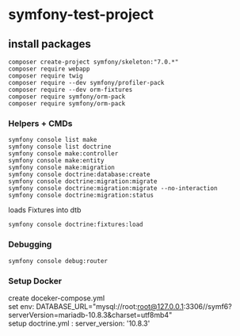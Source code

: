 # symfony-test-project

## install packages

```
composer create-project symfony/skeleton:"7.0.*"
composer require webapp
composer require twig
composer require --dev symfony/profiler-pack
composer require --dev orm-fixtures
composer require symfony/orm-pack
composer require symfony/orm-pack

```
### Helpers + CMDs
```
symfony console list make
symfony console list doctrine
symfony console make:controller
symfony console make:entity
symfony console make:migration
symfony console doctrine:database:create
symfony console doctrine:migration:migrate
symfony console doctrine:migration:migrate --no-interaction
symfony console doctrine:migration:status
```
loads Fixtures into dtb
```
symfony console doctrine:fixtures:load
```

### Debugging
```
symfony console debug:router
```


### Setup Docker
create doceker-compose.yml \
set env:
DATABASE_URL="mysql://root:root@127.0.0.1:3306//symf6?serverVersion=mariadb-10.8.3&charset=utf8mb4" \
setup doctrine.yml :
server_version: '10.8.3'
